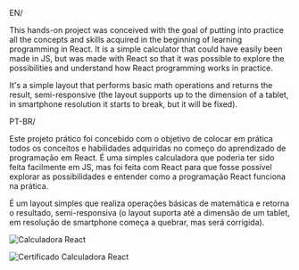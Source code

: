 EN/

This hands-on project was conceived with the goal of putting into practice all the concepts and skills acquired in the beginning of learning programming in React. It is a simple calculator that could have easily been made in JS, but was made with React so that it was possible to explore the possibilities and understand how React programming works in practice. 

It's a simple layout that performs basic math operations and returns the result, semi-responsive (the layout supports up to the dimension of a tablet, in smartphone resolution it starts to break, but it will be fixed).


PT-BR/

Este projeto prático foi concebido com o objetivo de colocar em prática todos os conceitos e habilidades adquiridas no começo do aprendizado de programação em React. É uma simples calculadora que poderia ter sido feita facilmente em JS, mas foi feita com React para que fosse possível explorar as possibilidades e entender como a programação React funciona na prática. 

É um layout simples que realiza operações básicas de matemática e retorna o resultado, semi-responsiva (o layout suporta até a dimensão de um tablet, em resolução de smartphone começa a quebrar, mas será corrigida).

![Calculadora React](https://user-images.githubusercontent.com/70165034/191067128-0a564305-9622-4cb3-931b-55c1c5491f29.png)

![Certificado Calculadora React](https://user-images.githubusercontent.com/70165034/191068237-384711d9-ba6b-45c8-b252-f2c72a48e26c.png)
